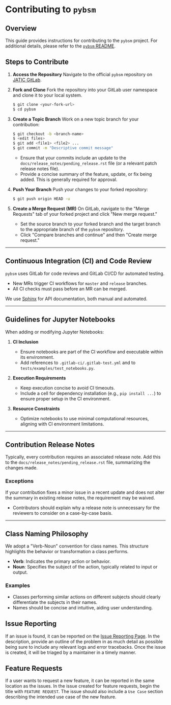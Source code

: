 # Contributing to `pybsm`

## Overview
This guide provides instructions for contributing to the `pybsm` project. For additional details, please refer to the [`pybsm` README](README.md).

## Steps to Contribute

1. **Access the Repository**
   Navigate to the official `pybsm` repository on [JATIC GitLab](https://gitlab.jatic.net/jatic/kitware/pybsm).

2. **Fork and Clone**
   Fork the repository into your GitLab user namespace and clone it to your local system.

   ```bash
   $ git clone <your-fork-url>
   $ cd pybsm
   ```

3. **Create a Topic Branch**
   Work on a new topic branch for your contribution:

   ```bash
   $ git checkout -b <branch-name>
   $ <edit files>
   $ git add <file1> <file2> ...
   $ git commit -m "Descriptive commit message"
   ```

   - Ensure that your commits include an update to the `docs/release_notes/pending_release.rst` file (or a relevant patch release notes file).
   - Provide a concise summary of the feature, update, or fix being added. This is generally required for approval.

4. **Push Your Branch**
   Push your changes to your forked repository:

   ```bash
   $ git push origin HEAD -u
   ```

5. **Create a Merge Request (MR)**
   On GitLab, navigate to the "Merge Requests" tab of your forked project and click "New merge request."

   - Set the source branch to your forked branch and the target branch to the appropriate branch of the `pybsm` repository.
   - Click "Compare branches and continue" and then "Create merge request."

---

## Continuous Integration (CI) and Code Review
`pybsm` uses GitLab for code reviews and GitLab CI/CD for automated testing.
- New MRs trigger CI workflows for `master` and `release` branches.
- All CI checks must pass before an MR can be merged.

We use [Sphinx](https://www.sphinx-doc.org/) for API documentation, both manual and automated.

---

## Guidelines for Jupyter Notebooks
When adding or modifying Jupyter Notebooks:

1. **CI Inclusion**
   - Ensure notebooks are part of the CI workflow and executable within its environment.
   - Add references to `.gitlab-ci/.gitlab-test.yml` and to `tests/examples/test_notebooks.py`.

2. **Execution Requirements**
   - Keep execution concise to avoid CI timeouts.
   - Include a cell for dependency installation (e.g., `pip install ...`) to ensure proper setup in the CI environment.

3. **Resource Constraints**
   - Optimize notebooks to use minimal computational resources, aligning with CI environment limitations.

---

## Contribution Release Notes
Typically, every contribution requires an associated release note. Add this to the `docs/release_notes/pending_release.rst` file, summarizing the changes made.

### Exceptions
If your contribution fixes a minor issue in a recent update and does not alter the summary in existing release notes, the requirement may be waived.
- Contributors should explain why a release note is unnecessary for the reviewers to consider on a case-by-case basis.

---

## Class Naming Philosophy
We adopt a "Verb-Noun" convention for class names. This structure highlights the behavior or transformation a class performs.
- **Verb**: Indicates the primary action or behavior.
- **Noun**: Specifies the subject of the action, typically related to input or output.

### Examples
- Classes performing similar actions on different subjects should clearly differentiate the subjects in their names.
- Names should be concise and intuitive, aiding user understanding.

## Issue Reporting
If an issue is found, it can be reported on the [Issue Reporting Page](https://github.com/Kitware/pybsm/issues/new). In the description, provide an outline of the problem in as much detail as possible being sure to include any relevant logs and error tracebacks. Once the issue is created, it will be triaged by a maintainer in a timely manner.

## Feature Requests
If a user wants to request a new feature, it can be reported in the same location as the issues. In the issue created for feature requests, begin the title with `FEATURE REQUEST`. The issue should also include a `Use Case` section describing the intended use case of the new feature.
